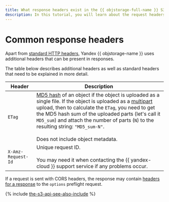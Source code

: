 ```yaml
---
title: What response headers exist in the {{ objstorage-full-name }} S3 API
description: In this tutorial, you will learn about the request headers existing in the S3 API.
---
```


# Common response headers

Apart from [standard HTTP headers](https://en.wikipedia.org/wiki/List_of_HTTP_header_fields), Yandex {{ objstorage-name }} uses additional headers that can be present in responses.

The table below describes additional headers as well as standard headers that need to be explained in more detail.

| Header | Description |
----- | -----
| `ETag` | [MD5 hash](https://en.wikipedia.org/wiki/MD5) of an object if the object is uploaded as a single file. If the object is uploaded as a [multipart](../../concepts/multipart.md) upload, then to calculate the `ETag`, you need to get the MD5 hash sum of the uploaded parts (let's call it `MD5_sum`) and attach the number of parts (`N`) to the resulting string: `"MD5_sum-N"`.<br/><br/>Does not include object metadata. |
| `X-Amz-Request-Id` | Unique request ID.<br/><br/>You may need it when contacting the {{ yandex-cloud }} support service if any problems occur. |

If a request is sent with CORS headers, the response may contain [headers for a response](object/options.md#response-headers) to the `options` preflight request.

{% include [the-s3-api-see-also-include](../../../_includes/storage/the-s3-api-see-also-include.md) %}